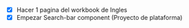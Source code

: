 - [x] Hacer 1 pagina del workbook de Ingles
- [x] Empezar Search-bar component (Proyecto de plataforma)